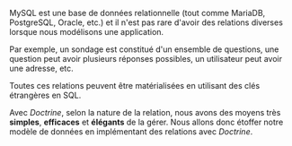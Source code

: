 MySQL est une base de données relationnelle (tout comme MariaDB, PostgreSQL, Oracle, etc.) et il n'est pas rare d'avoir des relations diverses lorsque nous modélisons une application.

Par exemple, un sondage est constitué d'un ensemble de questions, une question peut avoir plusieurs réponses possibles, un utilisateur peut avoir une adresse, etc.

Toutes ces relations peuvent être matérialisées en utilisant des clés étrangères en SQL.

Avec *Doctrine*, selon la nature de la relation, nous avons des moyens très **simples**, **efficaces** et **élégants** de la gérer. Nous allons donc étoffer notre modèle de données en implémentant des relations avec *Doctrine*.

